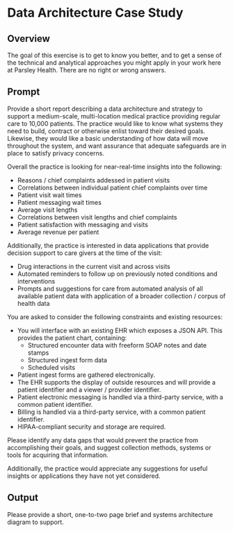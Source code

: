 # Data Architecture Case Study

## Overview

The goal of this exercise is to get to know you better, and to get a sense of
the technical and analytical approaches you might apply in your work here at
Parsley Health. There are no right or wrong answers.

## Prompt

Provide a short report describing a data architecture and strategy to support a
medium-scale, multi-location medical practice providing regular care to 10,000
patients. The practice would like to know what systems they need to build,
contract or otherwise enlist toward their desired goals. Likewise, they would
like a basic understanding of how data will move throughout the system, and want
assurance that adequate safeguards are in place to satisfy privacy concerns.

Overall the practice is looking for near-real-time insights into the following:

* Reasons / chief complaints addessed in patient visits
* Correlations between individual patient chief complaints over time
* Patient visit wait times
* Patient messaging wait times
* Average visit lengths
* Correlations between visit lengths and chief complaints
* Patient satisfaction with messaging and visits
* Average revenue per patient

Additionally, the practice is interested in data applications that provide
decision support to care givers at the time of the visit:

* Drug interactions in the current visit and across visits
* Automated reminders to follow up on previously noted conditions and
  interventions
* Prompts and suggestions for care from automated analysis of all available
  patient data with application of a broader collection / corpus of health data

You are asked to consider the following constraints and existing resources:

* You will interface with an existing EHR which exposes a JSON API. This
  provides the patient chart, containing:
  * Structured encounter data with freeform SOAP notes and date stamps
  * Structured ingest form data
  * Scheduled visits
* Patient ingest forms are gathered electronically.
* The EHR supports the display of outside resources and will provide a patient
  identifier and a viewer / provider identifier.
* Patient electronic messaging is handled via a third-party service, with a
  common patient identifier.
* Billing is handled via a third-party service, with a common patient
  identifier.
* HIPAA-compliant security and storage are required.

Please identify any data gaps that would prevent the practice from accomplishing
their goals, and suggest collection methods, systems or tools for acquiring that
information.

Additionally, the practice would appreciate any suggestions for useful insights
or applications they have not yet considered.

## Output

Please provide a short, one-to-two page brief and systems architecture diagram
to support.
